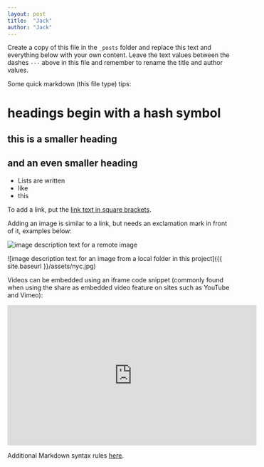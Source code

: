 ```yaml
---
layout: post
title:  "Jack"
author: "Jack"
---
```


Create a copy of this file in the `_posts` folder and replace this text and everything below with your own content. Leave the text values between the dashes `---` above in this file and remember to rename the title and author values.

Some quick markdown (this file type) tips:

# headings begin with a hash symbol
## this is a smaller heading
## and an even smaller heading

- Lists are written
- like
- this

To add a link, put the [link text in square brackets](https://AndTheUrlInParenthesesNextToIt.com).

Adding an image is similar to a link, but needs an exclamation mark in front of it, examples below:

![image description text for a remote image](https://upload.wikimedia.org/wikipedia/commons/a/a9/Example.jpg)

![image description text for an image from a local folder in this project]({{ site.baseurl }}/assets/nyc.jpg)

Videos can be embedded using an iframe code snippet (commonly found when using the share as embedded video feature on sites such as YouTube and Vimeo):

<iframe width="560" height="315" src="https://www.youtube.com/embed/38v51JvIv0A" frameborder="0" allow="accelerometer; autoplay; encrypted-media; gyroscope; picture-in-picture" allowfullscreen></iframe>

Additional Markdown syntax rules [here](https://kramdown.gettalong.org/quickref.html).
